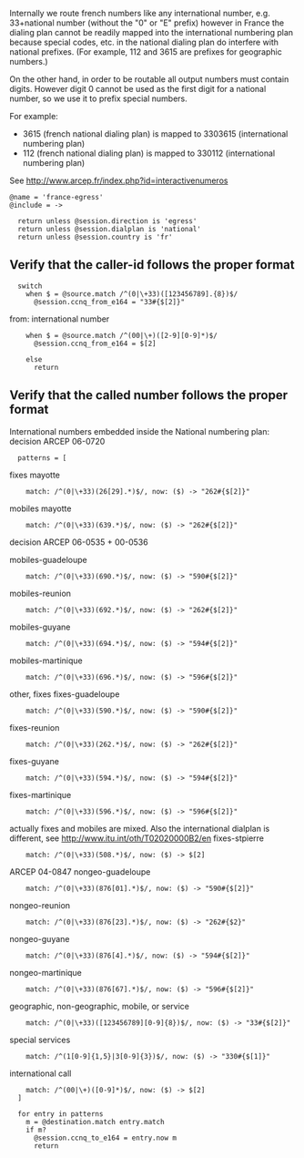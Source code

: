 Internally we route french numbers like any international number,
e.g. 33+national number (without the "0" or "E" prefix)
however in France the dialing plan cannot be readily mapped into
the international numbering plan because special codes, etc. in the
national dialing plan do interfere with national prefixes.
(For example, 112 and 3615 are prefixes for geographic numbers.)

On the other hand, in order to be routable all output numbers must
contain digits. However digit 0 cannot be used as the first digit
for a national number, so we use it to prefix special numbers.

For example:
* 3615 (french national dialing plan) is mapped to 3303615 (international numbering plan)
* 112 (french national dialing plan) is mapped to 330112 (international numbering plan)

See http://www.arcep.fr/index.php?id=interactivenumeros

    @name = 'france-egress'
    @include = ->

      return unless @session.direction is 'egress'
      return unless @session.dialplan is 'national'
      return unless @session.country is 'fr'

Verify that the caller-id follows the proper format
---------------------------------------------------

      switch
        when $ = @source.match /^(0|\+33)([123456789].{8})$/
          @session.ccnq_from_e164 = "33#{$[2]}"

from: international number

        when $ = @source.match /^(00|\+)([2-9][0-9]*)$/
          @session.ccnq_from_e164 = $[2]

        else
          return

Verify that the called number follows the proper format
-------------------------------------------------------

International numbers embedded inside the National numbering plan:
decision ARCEP 06-0720

      patterns = [

fixes mayotte

        match: /^(0|\+33)(26[29].*)$/, now: ($) -> "262#{$[2]}"

mobiles mayotte

        match: /^(0|\+33)(639.*)$/, now: ($) -> "262#{$[2]}"

decision ARCEP 06-0535 + 00-0536

mobiles-guadeloupe

        match: /^(0|\+33)(690.*)$/, now: ($) -> "590#{$[2]}"

mobiles-reunion

        match: /^(0|\+33)(692.*)$/, now: ($) -> "262#{$[2]}"

mobiles-guyane

        match: /^(0|\+33)(694.*)$/, now: ($) -> "594#{$[2]}"

mobiles-martinique

        match: /^(0|\+33)(696.*)$/, now: ($) -> "596#{$[2]}"

other, fixes
fixes-guadeloupe

        match: /^(0|\+33)(590.*)$/, now: ($) -> "590#{$[2]}"

fixes-reunion

        match: /^(0|\+33)(262.*)$/, now: ($) -> "262#{$[2]}"

fixes-guyane

        match: /^(0|\+33)(594.*)$/, now: ($) -> "594#{$[2]}"

fixes-martinique

        match: /^(0|\+33)(596.*)$/, now: ($) -> "596#{$[2]}"

actually fixes and mobiles are mixed. Also the international dialplan is different, see http://www.itu.int/oth/T02020000B2/en
fixes-stpierre

        match: /^(0|\+33)(508.*)$/, now: ($) -> $[2]

ARCEP 04-0847
nongeo-guadeloupe

        match: /^(0|\+33)(876[01].*)$/, now: ($) -> "590#{$[2]}"

nongeo-reunion

        match: /^(0|\+33)(876[23].*)$/, now: ($) -> "262#{$2}"

nongeo-guyane

        match: /^(0|\+33)(876[4].*)$/, now: ($) -> "594#{$[2]}"

nongeo-martinique

        match: /^(0|\+33)(876[67].*)$/, now: ($) -> "596#{$[2]}"

geographic, non-geographic, mobile, or service

        match: /^(0|\+33)([123456789][0-9]{8})$/, now: ($) -> "33#{$[2]}"

special services

        match: /^(1[0-9]{1,5}|3[0-9]{3})$/, now: ($) -> "330#{$[1]}"

international call

        match: /^(00|\+)([0-9]*)$/, now: ($) -> $[2]
      ]

      for entry in patterns
        m = @destination.match entry.match
        if m?
          @session.ccnq_to_e164 = entry.now m
          return
